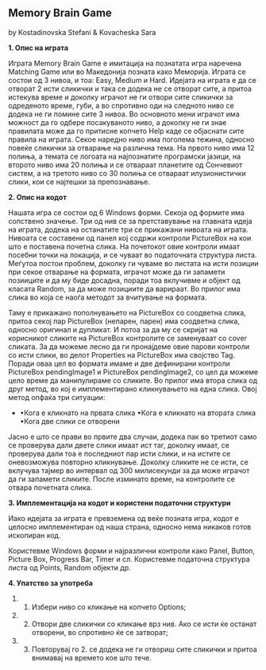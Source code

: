 <h2>Memory Brain Game</h2>
    by Kostadinovska Stefani & Kovacheska Sara


**1. Опис на играта**


Играта Memory Brain Game е имитација на познатата игра наречена Matching Game или во Македонија позната како Меморија. Играта се состои од 3 нивоа, и тоа: Easy, Medium и Hard. Идејата на играта е да се отворат 2 исти сликички и така се додека не се отворат сите, а притоа истекува време и доколку играчот не ги отвори сите сликички за одреденото време, губи, а во спротивно оди на следното ниво се додека не ги помине сите 3 нивоа. Во основното мени играчот има можност да го одбере посакуваното ниво, а доколку не ги знае правилата може да го притисне копчето Help каде се објаснати сите правила на играта. Секое наредно ниво има поголема тежина, односно повеќе сликички за отварање на различна тема. На првото ниво има 12 полиња, а темата се логоата на најпознатите програмски јазици, на второто ниво има 20 полиња и се отвараат планетите од Сончевиот систем, а на третото ниво со 30 полиња се отвараат илузионистички слики, кои се најтешки за препознавање.



**2. Опис на кодот**


Нашата игра се состои од 6 Windows форми. Секоја од формите има сопствено значење. Три од нив се за претставување на главната идеја на играта, додека на останатите три се прикажани нивоата на играта. Нивоата се составени од панел кој содржи контроли PictureBox на кои што е поставена почетна слика. На почетокот овие контроли имаат посебни точки на локација, и се чуваат во податочната структура листа. Меѓутоа постои проблем, доколку ги чуваме во листата на исти позиции при секое отварање на формата, играчот може да ги запамети позииците и да му биде досадна, поради тоа вклучивме и објект од класата Random, за да може позициите да варираат. Во прилог има слика во која се наоѓа методот за вчитување на формата.



Таму е прикажано пополнувањето на PictureBox со соодветна слика, притоа секој пар PictureBox (непарен, парен) има соодветна слика, односно оригинал и дупликат. И потоа за да му се скријат на корисникот сликите на PictureBox контролите се заменуваат со cover сликата. За да можеме лесно да ги пронајдеме овие парови контроли со исти слики, во делот Properties на PictureBox има својство Tag. Поради оваа цел во формата имаме и две дефинирани контроли PictureBox pendingImage1 и PictureBox pendingImage2, со цел да можеме цело време да манипулираме со сликите. Во прилог има втора слика од друг метод, во кој е имплементирано кликнувањето на една слика. Овој метод опфаќа три ситуации:

-
    •Кога е кликнато на првата слика
    •Кога е кликнато на втората слика
    •Кога две слики се отворени
    







Јасно е што се прави во првите два случаи, додека пак во третиот само се проверува дали двете слики имаат ист таг, доколку имаат, се проверува дали тоа е последниот пар исти слики, и на истите се оневозможува повторно кликнување. Доколку сликите не се исти, се вклучува тајмер во интервал од 300 милисекунди за да може играчот да ги запамети сликите. После изминато време, на контролите се отвара почетната слика.



**3. Имплементација на кодот и користени податочни структури**


Иако идејата за играта е превземена од веќе позната игра, кодот е целосно имплементиран од наша страна, односно нема никаков готов ископиран код.

Користевме Windows форми и најразлични контроли како Panel, Button, Picture Box, Progress Bar, Timer и сл. Користевме податочна структура листа од Points, Random објекти др.



**4. Упатство за употреба**


1. 1. Избери ниво со кликање на копчето Options;
2. 2. Отвори две сликички со кликање врз нив. Ако се исти ќе останат отворени, во спротивно ќе се затворат;
3. 3. Повторувај го 2. се додека не ги отвориш сите сликички и притоа внимавај на времето кое што тече. 

